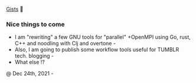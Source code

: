 [Gists](https://gist.github.com/federico-cagliero) 🏮

### Nice things to come

* I am "rewriting" a few GNU tools for "parallel" +OpenMPI using Go, rust, C++ and noodling with Clj and overtone -
* Also, I am going to publish some workflow tools useful for TUMBLR tech. blogging -
* What else !?

@ Dec 24th, 2021 -
